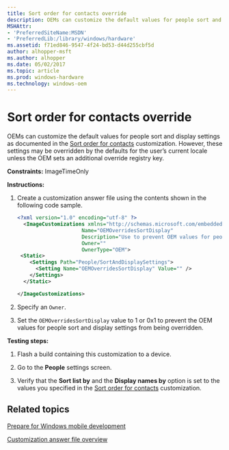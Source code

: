 ```yaml
---
title: Sort order for contacts override
description: OEMs can customize the default values for people sort and display settings as documented in the Sort order for contacts customization.
MSHAttr:
- 'PreferredSiteName:MSDN'
- 'PreferredLib:/library/windows/hardware'
ms.assetid: f71ed846-9547-4f24-bd53-d44d255cbf5d
author: alhopper-msft
ms.author: alhopper
ms.date: 05/02/2017
ms.topic: article
ms.prod: windows-hardware
ms.technology: windows-oem
---
```


# Sort order for contacts override


OEMs can customize the default values for people sort and display settings as documented in the [Sort order for contacts](sort-order-for-contacts.md) customization. However, these settings may be overridden by the defaults for the user’s current locale unless the OEM sets an additional override registry key.

<a href="" id="constraints---imagetimeonly"></a>**Constraints:** ImageTimeOnly  

<a href="" id="instructions-"></a>**Instructions:**  
1.  Create a customization answer file using the contents shown in the following code sample.

    ```XML
    <?xml version="1.0" encoding="utf-8" ?>
      <ImageCustomizations xmlns="http://schemas.microsoft.com/embedded/2004/10/ImageUpdate"  
                         Name="OEMOverridesSortDisplay"  
                         Description="Use to prevent OEM values for people sort and display settings from being overridden by user's current locale."  
                         Owner=""  
                         OwnerType="OEM">
     <Static>  
        <Settings Path="People/SortAndDisplaySettings">  
          <Setting Name="OEMOverridesSortDisplay" Value="" />   
        </Settings>  
      </Static>

    </ImageCustomizations>
    ```

2.  Specify an `Owner`.

3.  Set the `OEMOverridesSortDisplay` value to 1 or 0x1 to prevent the OEM values for people sort and display settings from being overridden.

<a href="" id="testing-steps-"></a>**Testing steps:**  
1.  Flash a build containing this customization to a device.

2.  Go to the **People** settings screen.

3.  Verify that the **Sort list by** and the **Display names by** option is set to the values you specified in the [Sort order for contacts](sort-order-for-contacts.md) customization.

## Related topics

[Prepare for Windows mobile development](https://docs.microsoft.com/en-us/windows-hardware/manufacture/mobile/preparing-for-windows-mobile-development)

[Customization answer file overview](https://docs.microsoft.com/en-us/windows-hardware/customize/mobile/mcsf/customization-answer-file)
